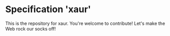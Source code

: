 
# Specification 'xaur'

This is the repository for xaur. You're welcome to contribute! Let's make the Web rock our socks
off!
